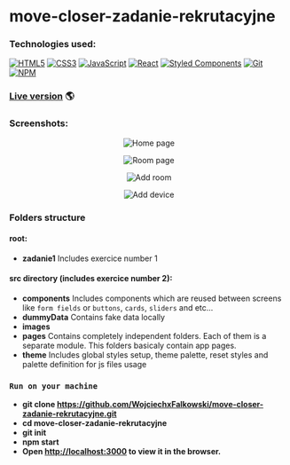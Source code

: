 # move-closer-zadanie-rekrutacyjne

### Technologies used:

[![HTML5](https://img.shields.io/badge/-HTML5-E34F26?style=flat-square&logo=html5&logoColor=white)]()
[![CSS3](https://img.shields.io/badge/-CSS3-1572B6?style=flat-square&logo=css3)]()
[![JavaScript](https://img.shields.io/badge/-JavaScript-yellow?style=flat-square&logo=javascript&logoColor=white)]()
[![React](https://img.shields.io/badge/-React-61DAFB?style=flat-square&logo=react&logoColor=white)]()
[![Styled Components](https://img.shields.io/badge/-StyledComponents-orange?style=flat-square&logo=Styled-Components&logoColor=white)]()
[![Git](https://img.shields.io/badge/-Git-F05032?style=flat-square&logo=git&logoColor=white)]()
[![NPM](https://img.shields.io/badge/-NPM-CB3837?style=flat-square&logo=npm&logoColor=white)]()

### [Live version](https://wojciechxfalkowski.github.io/move-closer-zadanie-rekrutacyjne/) 🌎

### Screenshots:

<p align="center">
  <img src="https://github.com/WojciechxFalkowski/test/blob/main/home.png?raw=true" alt="Home page"/>
</p>
<p align="center">
  <img src="https://github.com/WojciechxFalkowski/test/blob/main/add-room.png?raw=true" alt="Room page"/>
</p>
<p align="center">
  <img src="https://github.com/WojciechxFalkowski/test/blob/main/add-room.png?raw=true" alt="Add room"/>
</p>
<p align="center">
  <img src="https://github.com/WojciechxFalkowski/test/blob/main/add-device.png?raw=true" alt="Add device"/>
</p>

### Folders structure

#### root:

- **zadanie1**
  Includes exercice number 1

#### src directory (includes exercice number 2):

- **components**
  Includes components which are reused between screens like `form fields` or `buttons`, `cards`, `sliders` and etc...
- **dummyData**
  Contains fake data locally
- **images**
- **pages**
  Contains completely independent folders. Each of them is a separate module. This folders basicaly contain app pages.
- **theme**
  Includes global styles setup, theme palette, reset styles and palette definition for js files usage

### `Run on your machine`

- **git clone https://github.com/WojciechxFalkowski/move-closer-zadanie-rekrutacyjne.git**
- **cd move-closer-zadanie-rekrutacyjne**
- **git init**
- **npm start**
- **Open [http://localhost:3000](http://localhost:3000) to view it in the browser.**
